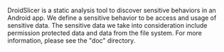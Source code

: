 DroidSlicer is a static analysis tool to discover sensitive behaviors in an Android app. 
We define a sensitive behavior to be access and usage of sensitive data. The sensitive data we take into consideration include permission protected data and data from the file system.
For more information, please see the "doc" directory.
